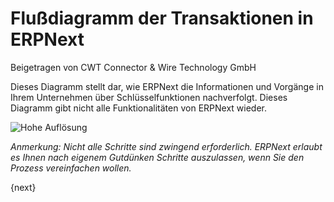 <!-- add-breadcrumbs -->
# Flußdiagramm der Transaktionen in ERPNext
<span class="text-muted contributed-by">Beigetragen von CWT Connector & Wire Technology GmbH</span>

Dieses Diagramm stellt dar, wie ERPNext die Informationen und Vorgänge in Ihrem Unternehmen über Schlüsselfunktionen nachverfolgt. Dieses Diagramm gibt nicht alle Funktionalitäten von ERPNext wieder.


<img class="screenshot" alt="Hohe Auflösung" src="{{docs_base_url}}/assets/img/setup/overview.png">


_Anmerkung: Nicht alle Schritte sind zwingend erforderlich. ERPNext erlaubt es Ihnen nach eigenem Gutdünken Schritte auszulassen, wenn Sie den Prozess vereinfachen wollen._

{next}
